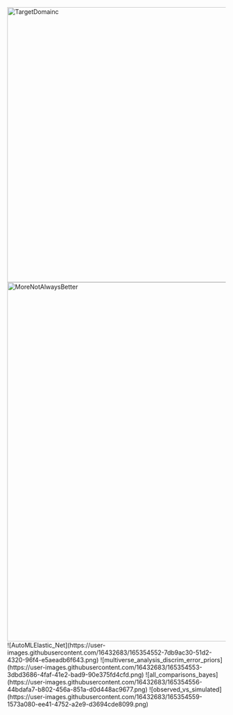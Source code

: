
<img width="634" alt="TargetDomainc" src="https://user-images.githubusercontent.com/16432683/165351251-bb57398b-0362-4b1a-a4e4-5a94125cd702.png">
<img width="828" alt="MoreNotAlwaysBetter" src="https://user-images.githubusercontent.com/16432683/165352760-e0f0e026-349d-4d0d-ae53-4b717587052a.png">
![AutoMLElastic_Net](https://user-images.githubusercontent.com/16432683/165354552-7db9ac30-51d2-4320-96f4-e5aeadb6f643.png)
![multiverse_analysis_discrim_error_priors](https://user-images.githubusercontent.com/16432683/165354553-3dbd3686-4faf-41e2-bad9-90e375fd4cfd.png)
![all_comparisons_bayes](https://user-images.githubusercontent.com/16432683/165354556-44bdafa7-b802-456a-851a-d0d448ac9677.png)
![observed_vs_simulated](https://user-images.githubusercontent.com/16432683/165354559-1573a080-ee41-4752-a2e9-d3694cde8099.png)
